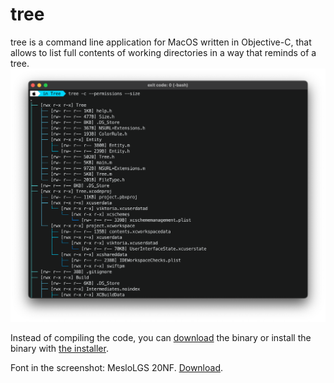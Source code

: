 # tree
tree is a command line application for MacOS written in Objective-C, that allows to list full contents of working directories in a way that reminds of a tree.
![screen shot](https://github.com/Tymur77/tree/blob/master/Images/screen_shot.png)

Instead of compiling the code, you can [download](https://github.com/Tymur77/tree/blob/master/Build/Products/Debug/Tree?raw=true) the binary or install the binary with [the 
installer](https://github.com/Tymur77/tree/blob/master/Build/Products/Install%20Tree.pkg?raw=true).

Font in the screenshot: MesloLGS 20NF. [Download](https://github.com/Tymur77/tree/blob/master/MesloLGS%20NF%20Regular.ttf?raw=true).
